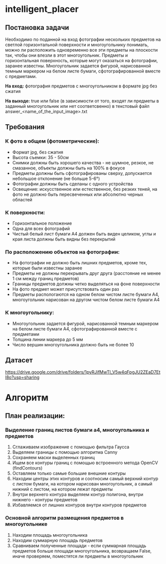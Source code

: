 # intelligent_placer

## Постановка задачи

Необходимо по поданной на вход фотографии нескольких предметов на светлой горизонтальной поверхности и многоугольнику понимать, можно ли расположить одновременно все эти предметы на плоскости так, чтобы они влезли в этот многоугольник. Предметы и горизонтальная поверхность, которые могут оказаться на фотографии, заранее известны. Многоугольник задается фигурой, нарисованной темным маркером на белом листе бумаги, сфотографированной вместе с предметами.

**На вход:** фотография предметов с многоугольником в формате jpg без сжатия

**На выходе:** true или false (в зависимости от того, входят ли предметы в заданный многоугольник или нет соответсвенно) в текстовый файл answer_<name_of_the_input_image>.txt


## Требования 

### К фото в общем (фотометрические):

- Формат jpg, без сжатия
- Высота съемки: 35 - 50см
- Снимки должны быть хорошего качества - не шумное, резкое, не смазанное, объекты должны быть на 100% в фокусе
- Предметы должны быть сфотографированы сверху, допускается небольшое отклонение (не больше 5-6°)
- Фотографии должны быть сделаны с одного устройства
- Освещение: искусственное или естественное, без резких теней, на фото не должно быть пересвеченных или абсолютно черных областей

### К поверхности: 

- Горизонтальное положение
- Одна для всех фотографий
- Чистый белый лист бумаги А4 должен быть виден целиком, углы и края листа должны быть видны без перекрытий 

### По расположению объектов на фотографии:

- На фотографии не должно быть лишних предметов, кроме тех, которые были известны заранее
- Предметы не должны перекрывать друг друга (расстояние не менее 1 см между границ предметов)
- Границы предметов должны четко выделяться на фоне поверхности
- На фото предмет может присутствовать один раз
- Предметы распологаются на одном белом чистом листе бумаги А4, многоугольник нарисован на другом чистом белом листе бумаги А4

### К многоугольнику:

- Многоугольник задается фигурой, нарисованной темным маркером на белом листе бумаги А4, сфотографированной вместе с предметами
- Толщина линии маркера до 5 мм
- Число вершин многоугольника должно быть не более 10

## Датасет
https://drive.google.com/drive/folders/1pyRJifMwTl_V5w4qFpgJU2ZEaD7Etl8o?usp=sharing 


# Алгоритм

## План реализации:

### Выделение границ листов бумаги а4, многоугольника и предметов

1. Сглаживаем изображение с помощью фильтра Гаусса
2. Выделяем границы с помощью алгоритма Canny
3. Сохраняем маски выделенных границ 
4. Ищем все контуры границ с помощью встроенного метода OpenCV (findContours)
5. Оставляем только самые большие внешние контуры
6. Находим центры этих контуров и соотносим самый верхний контур с листом бумаги, на котором нарисован многоугольник, а самый нижний с листом, на котором лежат предметы
7. Внутри верхнего контура выделяем контур полигона, внутри нижнего - контуры предметов
8. Избавляемся от лишних контуров внутри контуров предметов


### Основной алгоритм размещения предметов в многоугольнике
1. Находим площадь многоугольника
2. Находим суммарную площадь предметов
3. Сравниваем полученные площади - если суммарная площадь предметов больше площади многоугольника, возвращаем False, иначе проверяем, поместятся ли предметы в многоугольник
